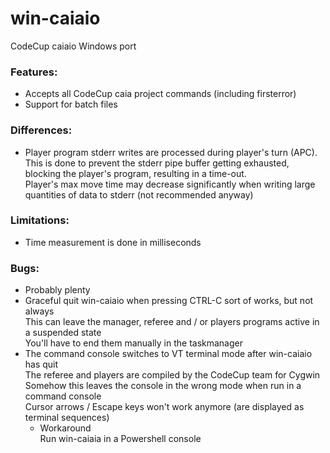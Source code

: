 # win-caiaio
CodeCup caiaio Windows port  

### Features:
- Accepts all CodeCup caia project commands (including firsterror)
- Support for batch files

### Differences:
- Player program stderr writes are processed during player's turn (APC).  
  This is done to prevent the stderr pipe buffer getting exhausted, blocking the player's program, resulting in a time-out.  
  Player's max move time may decrease significantly when writing large quantities of data to stderr (not recommended anyway)

### Limitations:
- Time measurement is done in milliseconds

### Bugs:
- Probably plenty
- Graceful quit win-caiaio when pressing CTRL-C sort of works, but not always\
  This can leave the manager, referee and / or players programs active in a suspended state\
  You'll have to end them manually in the taskmanager
- The command console switches to VT terminal mode after win-caiaio has quit\
  The referee and players are compiled by the CodeCup team for Cygwin\
  Somehow this leaves the console in the wrong mode when run in a command console\
  Cursor arrows / Escape keys won't work anymore (are displayed as terminal sequences)
  - Workaround\
    Run win-caiaia in a Powershell console
